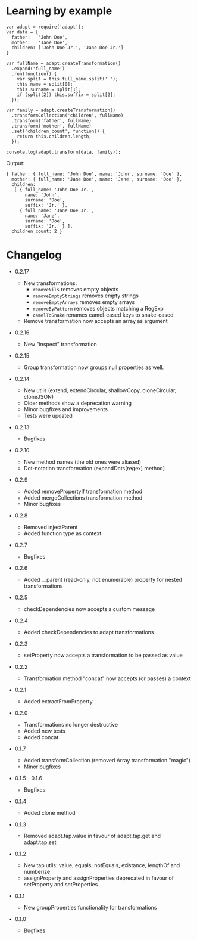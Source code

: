 Learning by example
===================

```
var adapt = require('adapt');
var data = {
  father:   'John Doe',
  mother:   'Jane Doe',
  children: ['John Doe Jr.', 'Jane Doe Jr.']
}

var fullName = adapt.createTransformation()
  .expand('full_name')
  .run(function() {
    var split = this.full_name.split(' ');
    this.name = split[0];
    this.surname = split[1];
    if (split[2]) this.suffix = split[2];
  });

var family = adapt.createTransformation()
  .transformCollection('children', fullName)
  .transform('father', fullName)
  .transform('mother', fullName)
  .set('children_count', function() {
    return this.children.length;
  });

console.log(adapt.transform(data, family));
```

Output:

```
{ father: { full_name: 'John Doe', name: 'John', surname: 'Doe' },
  mother: { full_name: 'Jane Doe', name: 'Jane', surname: 'Doe' },
  children: 
   [ { full_name: 'John Doe Jr.',
       name: 'John',
       surname: 'Doe',
       suffix: 'Jr.' },
     { full_name: 'Jane Doe Jr.',
       name: 'Jane',
       surname: 'Doe',
       suffix: 'Jr.' } ],
  children_count: 2 }

```

Changelog
=========
* 0.2.17
  * New transformations:
    * `removeNils` removes empty objects
    * `removeEmptyStrings` removes empty strings
    * `removeEmptyArrays` removes empty arrays
    * `removeByPattern` removes objects matching a RegExp
    * `camelToSnake` renames camel-cased keys to snake-cased
  * Remove transformation now accepts an array as argument

* 0.2.16
  * New "inspect" transformation

* 0.2.15
  * Group transformation now groups null properties as well.

* 0.2.14
  * New utils (extend, extendCircular, shallowCopy, cloneCircular, cloneJSON)
  * Older methods show a deprecation warning
  * Minor bugfixes and improvements
  * Tests were updated

* 0.2.13
  * Bugfixes

* 0.2.10
  * New method names (the old ones were aliased)
  * Dot-notation transformation (expandDots(regex) method)

* 0.2.9
  * Added removePropertyIf transformation method
  * Added mergeCollections transformation method
  * Minor bugfixes

* 0.2.8
  * Removed injectParent
  * Added function type as context

* 0.2.7
  * Bugfixes

* 0.2.6
  * Added __parent (read-only, not enumerable) property for nested transformations

* 0.2.5
  * checkDependencies now accepts a custom message

* 0.2.4
  * Added checkDependencies to adapt transformations

* 0.2.3
  * setProperty now accepts a transformation to be passed as value

* 0.2.2
  * Transformation method "concat" now accepts (or passes) a context

* 0.2.1
  * Added extractFromProperty

* 0.2.0 
  *	Transformations no longer destructive
  * Added new tests
  * Added concat

* 0.1.7 
  *	Added transformCollection (removed Array transformation "magic")
  * Minor bugfixes

* 0.1.5 - 0.1.6
  * Bugfixes

* 0.1.4
  * Added clone method

* 0.1.3
  * Removed adapt.tap.value in favour of adapt.tap.get and adapt.tap.set

* 0.1.2
  * New tap utils: value, equals, notEquals, existance, lengthOf and numberize
  * assignProperty and assignProperties deprecated in favour of setProperty and setProperties

* 0.1.1
  * New groupProperties functionality for transformations

* 0.1.0
  * Bugfixes
